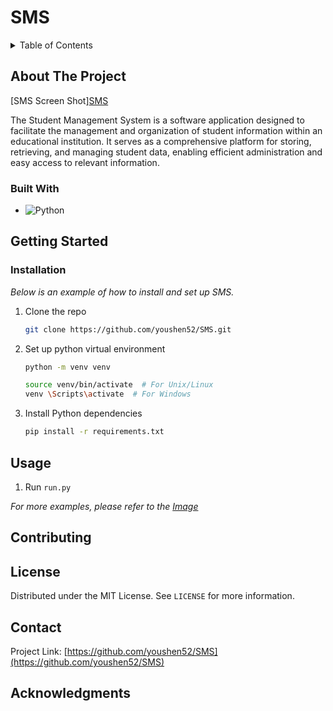 # SMS

<details>
  <summary>Table of Contents</summary>
  <ol>
    <li>
      <a href="#about-the-project">About SMS</a>
      <ul>
        <li><a href="#built-with">Built With</a></li>
      </ul>
    </li>
    <li>
      <a href="#getting-started">Getting Started</a>
      <ul>
        <li><a href="#installation">Installation</a></li>
      </ul>
    </li>
    <li><a href="#usage">Usage</a></li>
    <li><a href="#contributing">Contributing</a></li>
    <li><a href="#license">License</a></li>
    <li><a href="#contact">Contact</a></li>
  </ol>
</details>

## About The Project

[SMS Screen Shot][SMS](https://github.com/youshen52/SMS/blob/main/images/menu.jpg)

The Student Management System is a software application designed to facilitate the management and organization of student information within an educational institution. It serves as a comprehensive platform for storing, retrieving, and managing student data, enabling efficient administration and easy access to relevant information.

### Built With

- ![Python][Python]

## Getting Started

### Installation

_Below is an example of how to install and set up SMS._

1. Clone the repo

   ```sh
   git clone https://github.com/youshen52/SMS.git
   ```

2. Set up python virtual environment

   ```sh
   python -m venv venv
   ```

   ```sh
   source venv/bin/activate  # For Unix/Linux
   venv \Scripts\activate  # For Windows
   ```

3. Install Python dependencies

   ```sh
   pip install -r requirements.txt

   ```

## Usage

1. Run `run.py`

_For more examples, please refer to the [Image](https://github.com/youshen52/SMS/blob/main/images/menu.jpg)_

## Contributing

## License

Distributed under the MIT License. See `LICENSE` for more information.

## Contact

Project Link: [https://github.com/youshen52/SMS](https://github.com/youshen52/SMS)

## Acknowledgments

[Python]: https://img.shields.io/badge/Python-3776AB?style=for-the-badge&logo=python&logoColor=white
